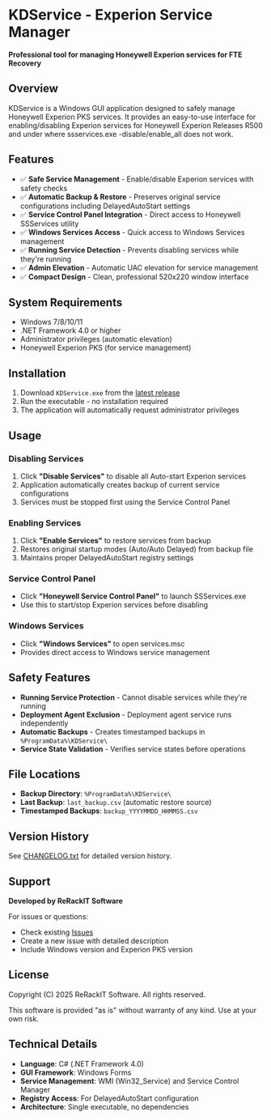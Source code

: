 # KDService - Experion Service Manager

**Professional tool for managing Honeywell Experion services for FTE Recovery**

## Overview

KDService is a Windows GUI application designed to safely manage Honeywell Experion PKS services. It provides an easy-to-use interface for enabling/disabling Experion services for Honeywell Experion Releases R500 and under where ssservices.exe -disable/enable_all does not work.

## Features

- ✅ **Safe Service Management** - Enable/disable Experion services with safety checks
- ✅ **Automatic Backup & Restore** - Preserves original service configurations including DelayedAutoStart settings
- ✅ **Service Control Panel Integration** - Direct access to Honeywell SSServices utility
- ✅ **Windows Services Access** - Quick access to Windows Services management
- ✅ **Running Service Detection** - Prevents disabling services while they're running
- ✅ **Admin Elevation** - Automatic UAC elevation for service management
- ✅ **Compact Design** - Clean, professional 520x220 window interface

## System Requirements

- Windows 7/8/10/11
- .NET Framework 4.0 or higher
- Administrator privileges (automatic elevation)
- Honeywell Experion PKS (for service management)

## Installation

1. Download `KDService.exe` from the [latest release](https://github.com/USERNAME/KDService/releases)
2. Run the executable - no installation required
3. The application will automatically request administrator privileges

## Usage

### Disabling Services
1. Click **"Disable Services"** to disable all Auto-start Experion services
2. Application automatically creates backup of current service configurations
3. Services must be stopped first using the Service Control Panel

### Enabling Services
1. Click **"Enable Services"** to restore services from backup
2. Restores original startup modes (Auto/Auto Delayed) from backup file
3. Maintains proper DelayedAutoStart registry settings

### Service Control Panel
- Click **"Honeywell Service Control Panel"** to launch SSServices.exe
- Use this to start/stop Experion services before disabling

### Windows Services
- Click **"Windows Services"** to open services.msc
- Provides direct access to Windows service management

## Safety Features

- **Running Service Protection** - Cannot disable services while they're running
- **Deployment Agent Exclusion** - Deployment agent service runs independently
- **Automatic Backups** - Creates timestamped backups in `%ProgramData%\KDService\`
- **Service State Validation** - Verifies service states before operations

## File Locations

- **Backup Directory**: `%ProgramData%\KDService\`
- **Last Backup**: `last_backup.csv` (automatic restore source)
- **Timestamped Backups**: `backup_YYYYMMDD_HHMMSS.csv`

## Version History

See [CHANGELOG.txt](CHANGELOG.txt) for detailed version history.

## Support

**Developed by ReRackIT Software**

For issues or questions:
- Check existing [Issues](https://github.com/USERNAME/KDService/issues)
- Create a new issue with detailed description
- Include Windows version and Experion PKS version

## License

Copyright (C) 2025 ReRackIT Software. All rights reserved.

This software is provided "as is" without warranty of any kind. Use at your own risk.

## Technical Details

- **Language**: C# (.NET Framework 4.0)
- **GUI Framework**: Windows Forms
- **Service Management**: WMI (Win32_Service) and Service Control Manager
- **Registry Access**: For DelayedAutoStart configuration
- **Architecture**: Single executable, no dependencies
